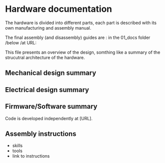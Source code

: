 # Hardware documentation

The hardware is divided into different parts, each part is described  with its own manufacturing and assembly manual.

The final assembly (and disassembly) guides are : in the 01_docs folder /below /at URL:

This  file  presents an overview of the design, somthing like a summary of the strucutral architecture of the hardware.


## Mechanical design summary

## Electrical design summary

## Firmware/Software summary

Code is developed independently at [URL].

## Assembly instructions

- skills
- tools
- link to instructions